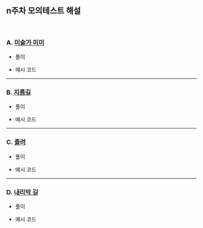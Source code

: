 ## n주차 모의테스트 해설
<br>

### A. [미술가 미미](https://www.acmicpc.net/problem/20950)
- 풀이
>
- 예시 코드
>

****************************

### B. [지름길](https://www.acmicpc.net/problem/1446)
- 풀이
>
- 예시 코드
>


****************************

### C. [졸려](https://www.acmicpc.net/problem/9519)
- 풀이
>
- 예시 코드
>


****************************

### D. [내리막 길](https://www.acmicpc.net/problem/1520)
- 풀이
>
- 예시 코드
>


